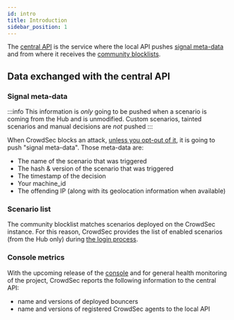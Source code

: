 ```yaml
---
id: intro
title: Introduction
sidebar_position: 1
---
```


The [central API](https://crowdsecurity.github.io/api_doc/capi/) is the service where the local API pushes [signal meta-data](https://crowdsecurity.github.io/api_doc/capi/#/watchers/post_signals) and from where it receives the [community blocklists](https://crowdsecurity.github.io/api_doc/capi/#/bouncers/get_decisions_stream).

## Data exchanged with the central API

### Signal meta-data


:::info
This information is *only* going to be pushed when a scenario is coming from the Hub and is unmodified. Custom scenarios, tainted scenarios and manual decisions are *not* pushed
:::

When CrowdSec blocks an attack, [unless you opt-out of it](/u/troubleshooting/intro#how-to-disable-the-central-api), it is going to push "signal meta-data". Those meta-data are:
 - The name of the scenario that was triggered
 - The hash & version of the scenario that was triggered
 - The timestamp of the decision
 - Your machine_id
 - The offending IP (along with its geolocation information when available)


### Scenario list

The community blocklist matches scenarios deployed on the CrowdSec instance. For this reason, CrowdSec provides the list of enabled scenarios (from the Hub only) during [the login process](https://crowdsecurity.github.io/api_doc/capi/#/watchers/post_watchers_login).

### Console metrics

With the upcoming release of the [console](https://app.crowdsec.net) and for general health monitoring of the project, CrowdSec reports the following information to the central API:
 - name and versions of deployed bouncers
 - name and versions of registered CrowdSec agents to the local API



